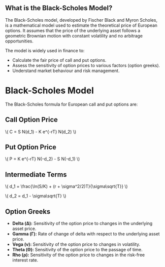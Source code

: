 ## What is the Black-Scholes Model?

The Black-Scholes model, developed by Fischer Black and Myron Scholes, is a mathematical model used to estimate the theoretical price of European options. It assumes that the price of the underlying asset follows a geometric Brownian motion with constant volatility and no arbitrage opportunities.

The model is widely used in finance to:

- Calculate the fair price of call and put options.
- Assess the sensitivity of option prices to various factors (option greeks).
- Understand market behaviour and risk management.

<!DOCTYPE html>
<html lang="en">
<body>
    <h1>Black-Scholes Model</h1>
    <p>The Black-Scholes formula for European call and put options are:</p>
    <h2>Call Option Price</h2>
    <p>
        \( C = S N(d_1) - K e^{-rT} N(d_2) \)
    </p>
    <h2>Put Option Price</h2>
    <p>
        \( P = K e^{-rT} N(-d_2) - S N(-d_1) \)
    </p>
    <h2>Intermediate Terms</h2>
    <p>
        \( d_1 = \frac{\ln(S/K) + (r + \sigma^2/2)T}{\sigma\sqrt{T}} \)
    </p>
    <p>
        \( d_2 = d_1 - \sigma\sqrt{T} \)
    </p>
    <h2>Option Greeks</h2>
    <ul>
        <li><strong>Delta (Δ):</strong> Sensitivity of the option price to changes in the underlying asset price.</li>
        <li><strong>Gamma (Γ):</strong> Rate of change of delta with respect to the underlying asset price.</li>
        <li><strong>Vega (ν):</strong> Sensitivity of the option price to changes in volatility.</li>
        <li><strong>Theta (Θ):</strong> Sensitivity of the option price to the passage of time.</li>
        <li><strong>Rho (ρ):</strong> Sensitivity of the option price to changes in the risk-free interest rate.</li>
    </ul>
</body>
</html>
